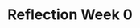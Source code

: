 ---
toc: true
comments: false
layout: post
title: Reflection Week 0
description: Our reflection for the week 
type: tangibles
courses: { compsci: {week: 0} }
---
